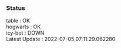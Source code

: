 ### Status


table : OK  
hogwarts : OK  
icy-bot : DOWN  
Latest Update : 2022-07-05 07:11:29.062280
